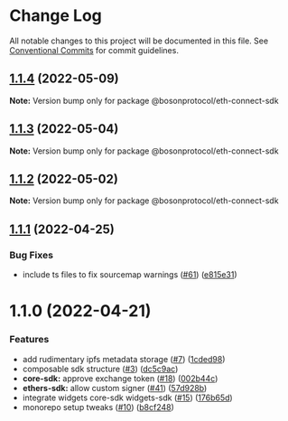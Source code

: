 # Change Log

All notable changes to this project will be documented in this file.
See [Conventional Commits](https://conventionalcommits.org) for commit guidelines.

## [1.1.4](https://github.com/bosonprotocol/core-components/compare/@bosonprotocol/eth-connect-sdk@1.1.3...@bosonprotocol/eth-connect-sdk@1.1.4) (2022-05-09)

**Note:** Version bump only for package @bosonprotocol/eth-connect-sdk

## [1.1.3](https://github.com/bosonprotocol/core-components/compare/@bosonprotocol/eth-connect-sdk@1.1.2...@bosonprotocol/eth-connect-sdk@1.1.3) (2022-05-04)

**Note:** Version bump only for package @bosonprotocol/eth-connect-sdk

## [1.1.2](https://github.com/bosonprotocol/core-components/compare/@bosonprotocol/eth-connect-sdk@1.1.1...@bosonprotocol/eth-connect-sdk@1.1.2) (2022-05-02)

**Note:** Version bump only for package @bosonprotocol/eth-connect-sdk

## [1.1.1](https://github.com/bosonprotocol/core-components/compare/@bosonprotocol/eth-connect-sdk@1.1.0...@bosonprotocol/eth-connect-sdk@1.1.1) (2022-04-25)

### Bug Fixes

* include ts files to fix sourcemap warnings ([#61](https://github.com/bosonprotocol/core-components/issues/61)) ([e815e31](https://github.com/bosonprotocol/core-components/commit/e815e31f13c667522b1f3c18460a4f1a7de37b53))

# 1.1.0 (2022-04-21)

### Features

* add rudimentary ipfs metadata storage ([#7](https://github.com/bosonprotocol/core-components/issues/7)) ([1cded98](https://github.com/bosonprotocol/core-components/commit/1cded9833deaf6ebdc93a07ab6840de263c70158))
* composable sdk structure ([#3](https://github.com/bosonprotocol/core-components/issues/3)) ([dc5c9ac](https://github.com/bosonprotocol/core-components/commit/dc5c9acfbffc319cd1bf3eb37a9012a0dcf21230))
* **core-sdk:** approve exchange token ([#18](https://github.com/bosonprotocol/core-components/issues/18)) ([002b44c](https://github.com/bosonprotocol/core-components/commit/002b44c4f46b0ef9ae36647a4fad78e07a98dfee))
* **ethers-sdk:** allow custom signer ([#41](https://github.com/bosonprotocol/core-components/issues/41)) ([57d928b](https://github.com/bosonprotocol/core-components/commit/57d928b876f12edb10c2a1483f1e3dea53d82c2f))
* integrate widgets core-sdk widgets-sdk ([#15](https://github.com/bosonprotocol/core-components/issues/15)) ([176b65d](https://github.com/bosonprotocol/core-components/commit/176b65d1a8a723567cadde2403ff45547a19cc0d))
* monorepo setup tweaks ([#10](https://github.com/bosonprotocol/core-components/issues/10)) ([b8cf248](https://github.com/bosonprotocol/core-components/commit/b8cf2481a684b7d0917c31478cad06354454115d))
